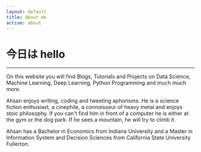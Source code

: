 ```yaml
---
layout: default
title: About me
active: about
---
```


<p><h1>今日は hello</h1></p>

___


On this website you will find Blogs, Tutorials and Projects on Data Science, Machine Learning, Deep Learning, Python Programming and much much more.

Ahsan enjoys writing, coding and tweeting aphorisms. He is a science fiction enthusiast, a cinephile, a connoisseur of heavy metal and enjoys stoic philosophy. If you can't find him in front of a computer he is either at the gym or the dog park. If he sees a mountain, he will try to climb it.

Ahsan has a Bachelor in Economics from Indiana University and a Master in Information System and Decision Sciences from California State University Fullerton.
 





